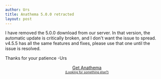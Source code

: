 ```yaml
---
author: Urs
title: Anathema 5.0.0 retracted
layout: post
---
```


I have removed the 5.0.0 download from our server.
In that version, the automatic update is critically broken, and I don't want the issue to spread.
v4.5.5 has all the same features and fixes, please use that one until the issue is resolved.

Thanks for your patience
-Urs

<ul><center>
	<a class="linkToLatestVersion" href="http://anathema.butatopanto.de:8081/full/">
		<span>Get Anathema</span>
		<span class="latestVersion"> </span>
	</a>
	<br/>
	<a href="http://anathema.butatopanto.de:8081/full" style="font-size:x-small">(Looking for something else?)</a>
	</center></ul>